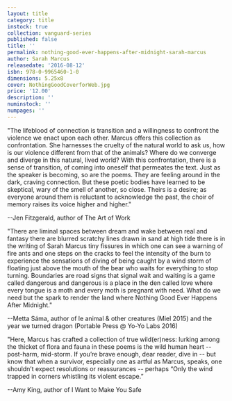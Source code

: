 ```yaml
---
layout: title
category: title
instock: true
collection: vanguard-series
published: false
title: ''
permalink: nothing-good-ever-happens-after-midnight-sarah-marcus
author: Sarah Marcus
releasedate: '2016-08-12'
isbn: 978-0-9965460-1-0
dimensions: 5.25x8
cover: NothingGoodCoverforWeb.jpg
price: '12.00'
description: ''
numinstock: ''
numpages: ''
---
```

"The lifeblood of connection is transition and a willingness to confront the violence we enact upon each other. Marcus offers this collection as confrontation. She harnesses the cruelty of the natural world to ask us, how is our violence different from that of the animals? Where do we converge and diverge in this natural, lived world? With this confrontation, there is a sense of transition, of coming into oneself that permeates the text. Just as the speaker is becoming, so are the poems. They are feeling around in the dark, craving connection. But these poetic bodies have learned to be skeptical, wary of the smell of another, so close. Theirs is a desire; as everyone around them is reluctant to acknowledge the past, the choir of memory raises its voice higher and higher."  

--Jen Fitzgerald, author of The Art of Work


"There are liminal spaces between dream and wake between real and fantasy there are blurred scratchy lines drawn in sand at high tide there is in the writing of Sarah Marcus tiny fissures in which one can see a warning of fire ants and one steps on the cracks to feel the intensity of the burn to experience the sensations of diving of being caught by a wind storm of floating just above the mouth of the bear who waits for everything to stop turning. Boundaries are road signs that signal wait and waiting is a game called dangerous and dangerous is a place in the den called love where every tongue is a moth and every moth is pregnant with need. What do we need but the spark to render the land where Nothing Good Ever Happens After Midnight."  

--Metta Sáma, author of le animal & other creatures (Miel 2015) and the year we turned dragon (Portable Press @ Yo-Yo Labs 2016)


"Here, Marcus has crafted a collection of true wild(er)ness: lurking among the thicket of flora and fauna in these poems is the wild human heart -- post-harm, mid-storm. If you’re brave enough, dear reader, dive in -- but know that when a survivor, especially one as artful as Marcus, speaks, one shouldn’t expect resolutions or reassurances -- perhaps “Only the wind trapped in corners whistling its violent escape.”

--Amy King, author of I Want to Make You Safe

